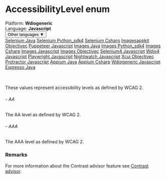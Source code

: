 # AccessibilityLevel enum
<div class='platform-bar-container-div'><div class='platform-bar-div'>Platform:  <b> Wdiogeneric</b>
</div><div class='platform-bar-div'>Language: <b>Javascript</b></div><div class='dropdown-button-container-div'><button class='sdk-language-dropdown-button'>Other languages ▼</button><div class='dropdown-content'>
<a href='../../selenium/java/accessibilitylevel'>Selenium Java</a>
<a href='../../selenium/python_sdk4/accessibilitylevel'>Selenium Python_sdk4</a>
<a href='../../selenium/csharp/accessibilitylevel'>Selenium Csharp</a>
<a href='../../imagesappkit/objectivec/accessibilitylevel'>Imagesappkit Objectivec</a>
<a href='../../puppeteer/javascript/accessibilitylevel'>Puppeteer Javascript</a>
<a href='../../images/java/accessibilitylevel'>Images Java</a>
<a href='../../images/python_sdk4/accessibilitylevel'>Images Python_sdk4</a>
<a href='../../images/csharp/accessibilitylevel'>Images Csharp</a>
<a href='../../images/javascript/accessibilitylevel'>Images Javascript</a>
<a href='../../images/objectivec/accessibilitylevel'>Images Objectivec</a>
<a href='../../selenium4/javascript/accessibilitylevel'>Selenium4 Javascript</a>
<a href='../../wdio4/javascript/accessibilitylevel'>Wdio4 Javascript</a>
<a href='../../playwright/javascript/accessibilitylevel'>Playwright Javascript</a>
<a href='../../nightwatch/javascript/accessibilitylevel'>Nightwatch Javascript</a>
<a href='../../xcui/objectivec/accessibilitylevel'>Xcui Objectivec</a>
<a href='../../protractor/javascript/accessibilitylevel'>Protractor Javascript</a>
<a href='../../appium/java/accessibilitylevel'>Appium Java</a>
<a href='../../appium/csharp/accessibilitylevel'>Appium Csharp</a>
<a href='../../wdiogeneric/javascript/accessibilitylevel'>Wdiogeneric Javascript</a>
<a href='../../espresso/java/accessibilitylevel'>Espresso Java</a>
</div></div><br /><br /></div>

These values represent accessibility levels as defined by WCAG 2. 
###### - AA 
 The AA level as defined by WCAG 2. 
 ###### - AAA 
 The AAA level as defined by WCAG 2. 
  
 ### Remarks  
For more information about the Contrast advisor feature see [Contrast advisor](https://applitools.com/docs/features/contrast-accessibility.html).
